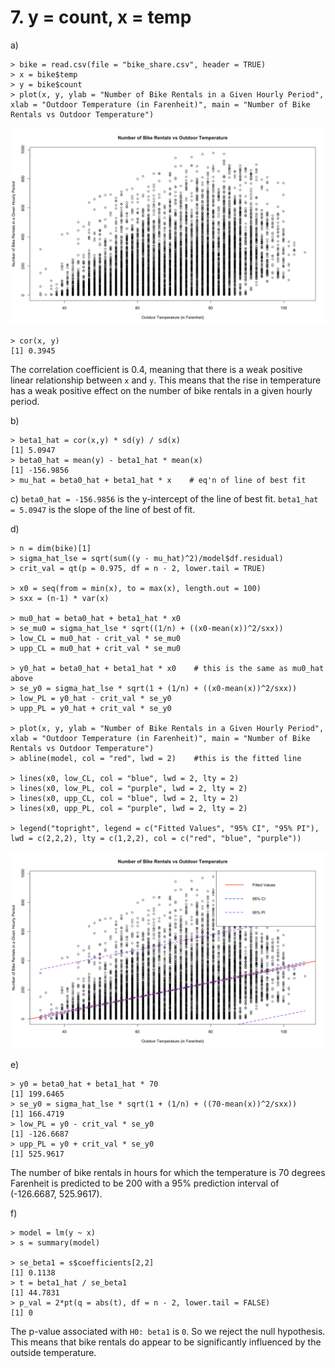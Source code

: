 # 7. y = count, x = temp

a)
```
> bike = read.csv(file = "bike_share.csv", header = TRUE)
> x = bike$temp
> y = bike$count
> plot(x, y, ylab = "Number of Bike Rentals in a Given Hourly Period", xlab = "Outdoor Temperature (in Farenheit)", main = "Number of Bike Rentals vs Outdoor Temperature")
```

![pic1](https://raw.githubusercontent.com/Jami159/stat331/master/a1/pic1.png)

```
> cor(x, y) 
[1] 0.3945
```

The correlation coefficient is 0.4, meaning that there is a weak positive linear relationship between `x` and `y`.
This means that the rise in temperature has a weak positive effect on the number of bike rentals in a given hourly period.

b)
```
> beta1_hat = cor(x,y) * sd(y) / sd(x)
[1] 5.0947
> beta0_hat = mean(y) - beta1_hat * mean(x)
[1] -156.9856
> mu_hat = beta0_hat + beta1_hat * x    # eq'n of line of best fit 
```

c)
`beta0_hat = -156.9856` is the y-intercept of the line of best fit.
`beta1_hat = 5.0947` is the slope of the line of best of fit.

d)
```
> n = dim(bike)[1]
> sigma_hat_lse = sqrt(sum((y - mu_hat)^2)/model$df.residual)
> crit_val = qt(p = 0.975, df = n - 2, lower.tail = TRUE)

> x0 = seq(from = min(x), to = max(x), length.out = 100)
> sxx = (n-1) * var(x)

> mu0_hat = beta0_hat + beta1_hat * x0
> se_mu0 = sigma_hat_lse * sqrt((1/n) + ((x0-mean(x))^2/sxx))
> low_CL = mu0_hat - crit_val * se_mu0
> upp_CL = mu0_hat + crit_val * se_mu0

> y0_hat = beta0_hat + beta1_hat * x0    # this is the same as mu0_hat above
> se_y0 = sigma_hat_lse * sqrt(1 + (1/n) + ((x0-mean(x))^2/sxx))
> low_PL = y0_hat - crit_val * se_y0
> upp_PL = y0_hat + crit_val * se_y0

> plot(x, y, ylab = "Number of Bike Rentals in a Given Hourly Period", xlab = "Outdoor Temperature (in Farenheit)", main = "Number of Bike Rentals vs Outdoor Temperature")
> abline(model, col = "red", lwd = 2)    #this is the fitted line

> lines(x0, low_CL, col = "blue", lwd = 2, lty = 2)
> lines(x0, low_PL, col = "purple", lwd = 2, lty = 2)
> lines(x0, upp_CL, col = "blue", lwd = 2, lty = 2)
> lines(x0, upp_PL, col = "purple", lwd = 2, lty = 2)

> legend("topright", legend = c("Fitted Values", "95% CI", "95% PI"), lwd = c(2,2,2), lty = c(1,2,2), col = c("red", "blue", "purple"))
```

![pic2](https://raw.githubusercontent.com/Jami159/stat331/master/a1/pic2.png)

e)
```
> y0 = beta0_hat + beta1_hat * 70
[1] 199.6465
> se_y0 = sigma_hat_lse * sqrt(1 + (1/n) + ((70-mean(x))^2/sxx))
[1] 166.4719
> low_PL = y0 - crit_val * se_y0
[1] -126.6687
> upp_PL = y0 + crit_val * se_y0
[1] 525.9617
```

The number of bike rentals in hours for which the temperature is 70 degrees Farenheit is predicted to be 200 with a 95% prediction interval of (-126.6687, 525.9617).

f)
```
> model = lm(y ~ x)
> s = summary(model)

> se_beta1 = s$coefficients[2,2]
[1] 0.1138
> t = beta1_hat / se_beta1
[1] 44.7831
> p_val = 2*pt(q = abs(t), df = n - 2, lower.tail = FALSE)
[1] 0
```

The p-value associated with `H0: beta1` is `0`. So we reject the null hypothesis. This means that bike rentals do appear to be significantly influenced by the outside temperature.

